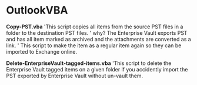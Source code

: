 # OutlookVBA
**Copy-PST.vba**
 'This script copies all items from the source PST files in a folder to the destination PST files. 
' why? The Enterprise Vault exports PST and has all item marked as archived and the attachments are converted as a link. 
' This script to make the item as a regular item again so they can be imported to Exchange online.

**Delete-EnterpriseVault-tagged-items.vba**
  'This script to delete the Enterprise Vault tagged items on a given folder if you accidently import the PST exported by Enterprise Vault without un-vault them.
